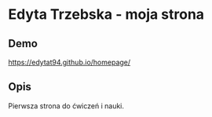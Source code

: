 # Edyta Trzebska - moja strona

## Demo

https://edytat94.github.io/homepage/

## Opis

Pierwsza strona do ćwiczeń i nauki.
